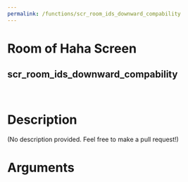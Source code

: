 ```yaml
---
permalink: /functions/scr_room_ids_downward_compability
---
```

# Room of Haha Screen  
## scr_room_ids_downward_compability  
&nbsp;  
# Description  
(No description provided. Feel free to make a pull request!) 
&nbsp;  
# Arguments


